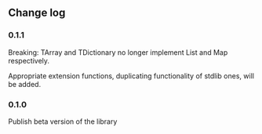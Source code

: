 ## Change log

### 0.1.1

Breaking: TArray and TDictionary no longer implement List and Map respectively.

Appropriate extension functions, duplicating functionality of stdlib ones, will be added. 

### 0.1.0 

Publish beta version of the library
